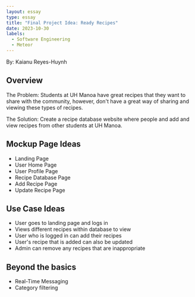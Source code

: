 ```yaml
---
layout: essay
type: essay
title: "Final Project Idea: Ready Recipes"
date: 2023-10-30
labels:
  - Software Engineering
  - Meteor
---
```

By: Kaianu Reyes-Huynh

## Overview
The Problem: Students at UH Manoa have great recipes that they want to share with the community, however, don't have a great way of sharing and viewing these types of recipes. 

The Solution: Create a recipe database website where people and add and view recipes from other students at UH Manoa. 

## Mockup Page Ideas
- Landing Page
- User Home Page
- User Profile Page
- Recipe Database Page
- Add Recipe Page
- Update Recipe Page

## Use Case Ideas
- User goes to landing page and logs in
- Views different recipes within database to view
- User who is logged in can add their recipes
- User's recipe that is added can also be updated
- Admin can remove any recipes that are inappropriate

## Beyond the basics
- Real-Time Messaging
- Category filtering
